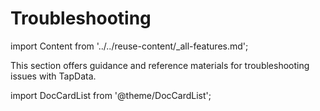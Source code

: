 # Troubleshooting

import Content from '../../reuse-content/_all-features.md';

<Content />

This section offers guidance and reference materials for troubleshooting issues with TapData.

import DocCardList from '@theme/DocCardList';

<DocCardList />